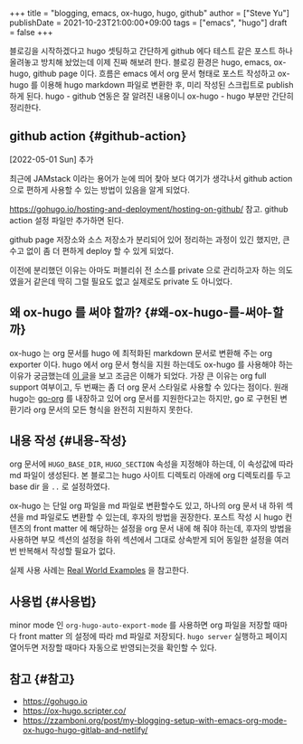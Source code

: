 +++
title = "blogging, emacs, ox-hugo, hugo, github"
author = ["Steve Yu"]
publishDate = 2021-10-23T21:00:00+09:00
tags = ["emacs", "hugo"]
draft = false
+++

블로깅을 시작하겠다고 hugo 셋팅하고 간단하게 github 에다 테스트 같은 포스트 하나 올려놓고 방치해 놨었는데 이제 진짜 해보려 한다. 블로깅 환경은 hugo, emacs, ox-hugo, github page 이다. 흐름은 emacs 에서 org 문서 형태로 포스트 작성하고 ox-hugo 를 이용해 hugo markdown 파일로 변환한 후, 미리 작성된 스크립트로 publish 하게 된다. hugo - github 연동은 잘 알려진 내용이니 ox-hugo - hugo 부분만 간단히 정리한다.


## github action {#github-action}

<span class="timestamp-wrapper"><span class="timestamp">[2022-05-01 Sun] </span></span> 추가

최근에 JAMstack 이라는 용어가 눈에 띄어 찾아 보다 여기가 생각나서 github action 으로 편하게 사용할 수 있는 방법이 있음을 알게 되었다.

<https://gohugo.io/hosting-and-deployment/hosting-on-github/> 참고. github action 설정 파일만 추가하면 된다.

github page 저장소와 소스 저장소가 분리되어 있어 정리하는 과정이 있긴 했지만, 큰 수고 없이 좀 더 편하게 deploy 할 수 있게 되었다.

이전에 분리했던 이유는 아마도 퍼블리쉬 전 소스를 private 으로 관리하고자 하는 의도였을거 같은데 딱히 그럴 필요도 없고 실제로도 private 도 아니었다.


## 왜 ox-hugo 를 써야 할까? {#왜-ox-hugo-를-써야-할까}

ox-hugo 는 org 문서를 hugo 에 최적화된 markdown 문서로 변환해 주는 org exporter 이다. hugo 에서 org 문서 형식을 지원 하는데도 ox-hugo 를 사용해야 하는 이유가 궁금했는데 [이 글](https://zzamboni.org/post/my-blogging-setup-with-emacs-org-mode-ox-hugo-hugo-gitlab-and-netlify/)을 보고 조금은 이해가 되었다. 가장 큰 이유는 org full support 여부이고, 두 번째는 좀 더 org 문서 스타일로 사용할 수 있다는 점이다. 원래 hugo는 [go-org](https://github.com/niklasfasching/go-org) 를 내장하고 있어 org 문서를 지원한다고는 하지만, go 로 구현된 변환기라 org 문서의 모든 형식을 완전히 지원하지 못한다.


## 내용 작성 {#내용-작성}

org 문서에 `HUGO_BASE_DIR`, `HUGO_SECTION` 속성을 지정해야 하는데, 이 속성값에 따라 md 파일이 생성된다. 본 블로그는 hugo 사이트 디렉토리 아래에 org 디렉토리를 두고 base dir 을 `..` 로 설정하였다.

ox-hugo 는 단일 org 파일을 md 파일로 변환할수도 있고, 하나의 org 문서 내 하위 섹션을 md 파일로도 변환할 수 있는데, 후자의 방법을 권장한다. 포스트 작성 시 hugo 컨텐츠의 front matter 에 해당하는 설정을 org 문서 내에 해 줘야 하는데, 후자의 방법을 사용하면 부모 섹션의 설정을 하위 섹션에서 그대로 상속받게 되어 동일한 설정을 여러번 반복해서 작성할 필요가 없다.

실제 사용 사례는 [Real World Examples](https://ox-hugo.scripter.co/doc/examples/) 을 참고한다.


## 사용법 {#사용법}

minor mode 인 `org-hugo-auto-export-mode` 를 사용하면 org 파일을 저장할 때마다 front matter 의 설정에 따라 md 파일로 저장되다. `hugo server` 실행하고 페이지 열어두면 저장할 때마다 자동으로 반영되는것을 확인할 수 있다.


## 참고 {#참고}

-   <https://gohugo.io>
-   <https://ox-hugo.scripter.co/>
-   <https://zzamboni.org/post/my-blogging-setup-with-emacs-org-mode-ox-hugo-hugo-gitlab-and-netlify/>
